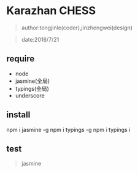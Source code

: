 # Karazhan CHESS
> author:tongjinle(coder),jinzhengwei(design)

> date:2016/7/21

## require
 - node
 - jasmine(全局)
 - typings(全局)
 - underscore

## install
npm i jasmine -g
npm i typings -g
npm i
typings i


## test
> jasmine

